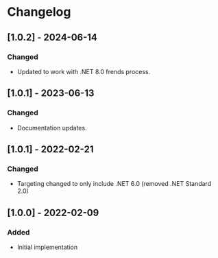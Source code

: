 # Changelog

## [1.0.2] - 2024-06-14
### Changed
- Updated to work with .NET 8.0 frends process.

## [1.0.1] - 2023-06-13
### Changed
- Documentation updates.

## [1.0.1] - 2022-02-21
### Changed
- Targeting changed to only include .NET 6.0 (removed .NET Standard 2.0)

## [1.0.0] - 2022-02-09
### Added
- Initial implementation